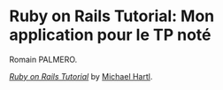# Ruby on Rails Tutorial: Mon application pour le TP noté

Romain PALMERO. 

[*Ruby on Rails Tutorial*](http://railstutorial.org/)
by [Michael Hartl](http://michaelhartl.com/).
